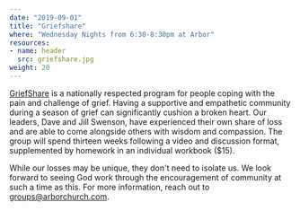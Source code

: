 ```yaml
---
date: "2019-09-01"
title: "Griefshare"
where: "Wednesday Nights from 6:30-8:30pm at Arbor"
resources:
- name: header
  src: griefshare.jpg
weight: 20
---
```



[GriefShare](https://www.griefshare.org/) is a nationally respected program for people coping with the pain and challenge of grief. Having a supportive and empathetic community during a season of grief can significantly cushion a broken heart. Our leaders, Dave and Jill Swenson, have experienced their own share of loss and are able to come alongside others with wisdom and compassion.  The group will spend thirteen weeks following a video and discussion format, supplemented by homework in an individual workbook ($15). 

While our losses may be unique, they don't need to isolate us. We look forward to seeing God work through the encouragement of community at such a time as this. For more information, reach out to <groups@arborchurch.com>.


